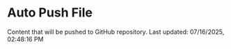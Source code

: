 # Auto Push File

Content that will be pushed to GitHub repository.
Last updated: 07/16/2025, 02:48:16 PM